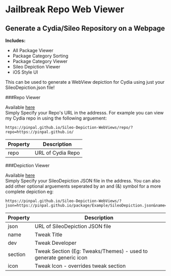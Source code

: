 # Jailbreak Repo Web Viewer
## Generate a Cydia/Sileo Repository on a Webpage

**Includes:**
* All Package Viewer
* Package Category Sorting
* Package Category Viewer
* Sileo Depiction Viewer
* iOS Style UI

This can be used to generate a WebView depiction for Cydia using just your SileoDepiction.json file!

###Repo Viewer

Available [here](https://pinpal.github.io/Sileo-Depiction-WebViews/repo/)
<br/>
Simply Specify your Repo's URL in the addresss. 
For example you can view my Cydia repo in using the following arguement:

```
https://pinpal.github.io/Sileo-Depiction-WebViews/repo/?repo=https://pinpal.github.io/
```

| Property      | Description |
| ------------- | ------------- |
| repo          | URL of Cydia Repo  |

###Depiction Viewer

Available [here](https://pinpal.github.io/Sileo-Depiction-WebViews/repo/)
<br/>
Simply Specify your SileoDepiction JSON file in the address.
You can also add other optional arguements seperated by an and (&) symbol for a more complete depiction eg:
```
https://pinpal.github.io/Sileo-Depiction-WebViews/?json=https://pinpal.github.io/package/Example/SileoDepiction.json&name=Example&dev=PINPAL
```

| Property      | Description |
| ------------- | ------------- |
| json          | URL of SileoDepiction JSON file  |
| name          | Tweak Title  |
| dev          | Tweak Developer  |
| section          | Tweak Section (Eg: Tweaks/Themes)  - used to generate generic icon|
| icon          | Tweak Icon - overrides tweak section  |
